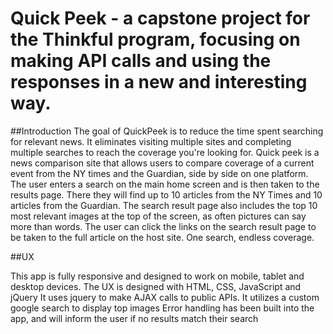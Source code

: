 # Quick Peek - a capstone project for the Thinkful program, focusing on making API calls and using the responses in a new and interesting way.
##Introduction  The goal of QuickPeek is to reduce the time spent searching for relevant news. It eliminates visiting multiple sites and completing multiple searches to reach the coverage you're looking for. Quick peek is a news comparison site that allows users to compare coverage of a current event from the NY times and the Guardian, side by side on one platform. The user enters a search on the main home screen and is then taken to the results page. There they will find up to 10 articles from the NY Times and 10 articles from the Guardian. The search result page also includes the top 10 most relevant images at the top of the screen, as often pictures can say more than words.   The user can click the links on the search result page to be taken to the full article on the host site. One search, endless coverage. 


##UX

This app is fully responsive and designed to work on mobile, tablet and desktop devices.
The UX is designed with HTML, CSS, JavaScript and jQuery
It uses jquery to make AJAX calls to public APIs. 
It utilizes a custom google search to display top images 
Error handling has been built into the app, and will inform the user if no results match their search

